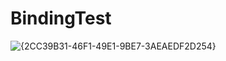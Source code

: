 # BindingTest
![{2CC39B31-46F1-49E1-9BE7-3AEAEDF2D254}](https://github.com/user-attachments/assets/9ca02baf-f367-4ab4-a342-5378f0dc0dc3)

